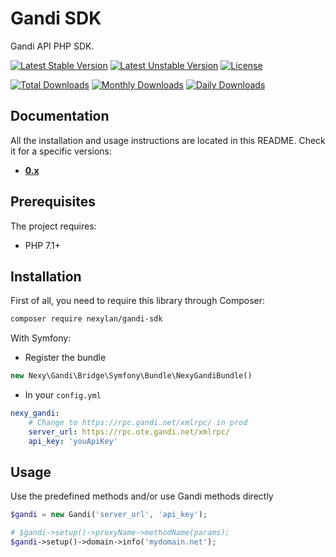 # Gandi SDK

Gandi API PHP SDK.

[![Latest Stable Version](https://poser.pugx.org/nexylan/gandi-sdk/v/stable)](https://packagist.org/packages/nexylan/gandi-sdk)
[![Latest Unstable Version](https://poser.pugx.org/nexylan/gandi-sdk/v/unstable)](https://packagist.org/packages/nexylan/gandi-sdk)
[![License](https://poser.pugx.org/nexylan/gandi-sdk/license)](https://packagist.org/packages/nexylan/gandi-sdk)

[![Total Downloads](https://poser.pugx.org/nexylan/gandi-sdk/downloads)](https://packagist.org/packages/nexylan/gandi-sdk)
[![Monthly Downloads](https://poser.pugx.org/nexylan/gandi-sdk/d/monthly)](https://packagist.org/packages/nexylan/gandi-sdk)
[![Daily Downloads](https://poser.pugx.org/nexylan/gandi-sdk/d/daily)](https://packagist.org/packages/nexylan/gandi-sdk)

## Documentation

All the installation and usage instructions are located in this README.
Check it for a specific versions:

* [__0.x__](https://github.com/nexylan/gandi-sdk/tree/master)

## Prerequisites

The project requires:

* PHP 7.1+

## Installation

First of all, you need to require this library through Composer:

``` bash
composer require nexylan/gandi-sdk
```

With Symfony:

* Register the bundle

```php
new Nexy\Gandi\Bridge\Symfony\Bundle\NexyGandiBundle()
```

* In your `config.yml`

```yaml
nexy_gandi:
    # Change to https://rpc.gandi.net/xmlrpc/ in prod
    server_url: https://rpc.ote.gandi.net/xmlrpc/
    api_key: 'youApiKey'
```

## Usage

Use the predefined methods and/or use Gandi methods directly

```php
$gandi = new Gandi('server_url', 'api_key');

# $gandi->setup()->proxyName->methodName(params);
$gandi->setup()->domain->info('mydomain.net');
```
